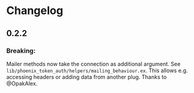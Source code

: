 Changelog
================


## 0.2.2

### Breaking:
Mailer methods now take the connection as additional argument. See `lib/phoenix_token_auth/helpers/mailing_behaviour.ex`.
This allows e.g. accessing headers or adding data from another plug. Thanks to @OpakAlex.
